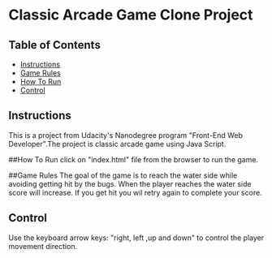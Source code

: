 # Classic Arcade Game Clone Project

## Table of Contents

- [Instructions](#instructions)
- [Game Rules](#GameRules)
- [How To Run](#HowToRun)
- [Control](#Control)


## Instructions
This is a project from Udacity's Nanodegree program "Front-End Web Developer".The project is classic arcade game using Java Script.


##How To Run
click on "index.html" file from the browser to run the game.

##Game Rules
The goal of the game is to reach the water side while avoiding getting hit by the bugs. When the player reaches the water side score will increase. If you get hit you wil retry again to complete your score.

## Control
Use the keyboard arrow keys: "right, left ,up and down" to control the player movement direction.

